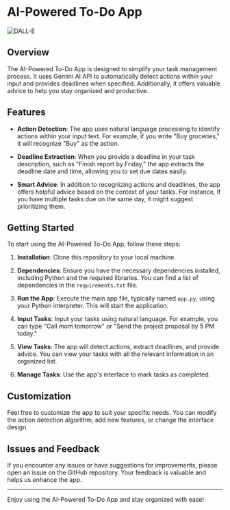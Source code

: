 # AI-Powered To-Do App

![DALL-E](https://github.com/brnakin/To-Do/assets/83096271/f8533ff2-c3cd-4acc-8f00-93eec1c6c607)

## Overview

The AI-Powered To-Do App is designed to simplify your task management process. It uses Gemini AI API to automatically detect actions within your input and provides deadlines when specified. Additionally, it offers valuable advice to help you stay organized and productive.

## Features

- **Action Detection**: The app uses natural language processing to identify actions within your input text. For example, if you write "Buy groceries," it will recognize "Buy" as the action.

- **Deadline Extraction**: When you provide a deadline in your task description, such as "Finish report by Friday," the app extracts the deadline date and time, allowing you to set due dates easily.

- **Smart Advice**: In addition to recognizing actions and deadlines, the app offers helpful advice based on the context of your tasks. For instance, if you have multiple tasks due on the same day, it might suggest prioritizing them.

## Getting Started

To start using the AI-Powered To-Do App, follow these steps:

1. **Installation**: Clone this repository to your local machine.

2. **Dependencies**: Ensure you have the necessary dependencies installed, including Python and the required libraries. You can find a list of dependencies in the `requirements.txt` file.

3. **Run the App**: Execute the main app file, typically named `app.py`, using your Python interpreter. This will start the application.

4. **Input Tasks**: Input your tasks using natural language. For example, you can type "Call mom tomorrow" or "Send the project proposal by 5 PM today."

5. **View Tasks**: The app will detect actions, extract deadlines, and provide advice. You can view your tasks with all the relevant information in an organized list.

6. **Manage Tasks**: Use the app's interface to mark tasks as completed.

## Customization

Feel free to customize the app to suit your specific needs. You can modify the action detection algorithm, add new features, or change the interface design.

## Issues and Feedback

If you encounter any issues or have suggestions for improvements, please open an issue on the GitHub repository. Your feedback is valuable and helps us enhance the app.

---

Enjoy using the AI-Powered To-Do App and stay organized with ease!
